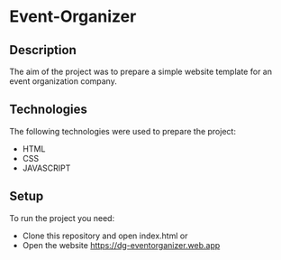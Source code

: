 # Event-Organizer

## Description
The aim of the project was to prepare a simple website template for an event organization company.

## Technologies
The following technologies were used to prepare the project:
- HTML
- CSS
- JAVASCRIPT

## Setup
To run the project you need:
- Clone this repository and open index.html or
- Open the website https://dg-eventorganizer.web.app